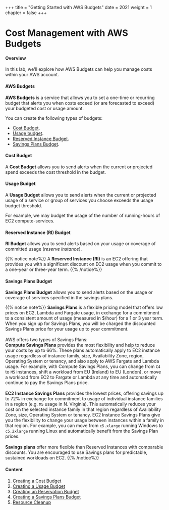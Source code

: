 +++
title = "Getting Started with AWS Budgets"
date = 2021
weight = 1
chapter = false
+++

# Cost Management with AWS Budgets

#### Overview

In this lab, we'll explore how AWS Budgets can help you manage costs within your AWS account.

#### AWS Budgets
**AWS Budgets** is a service that allows you to set a one-time or recurring budget that alerts you when costs exceed (or are forecasted to exceed) your budgeted cost or usage amount.

You can create the following types of budgets: 
- [Cost Budget](#cost-budget).
- [Usage budget](#usage-budget).
- [Reserved Instance Budget](#reservation-instance-ri-budget).
- [Savings Plans Budget](#savings-plans-budget).

#### Cost Budget
A **Cost Budget** allows you to send alerts when the current or projected spend exceeds the cost threshold in the budget. 

#### Usage Budget
A **Usage Budget** allows you to send alerts when the current or projected usage of a service or group of services you choose exceeds the usage budget threshold.

For example, we may budget the usage of the number of running-hours of EC2 compute-services.

#### Reserved Instance (RI) Budget
**RI Budget** allows you to send alerts based on your usage or coverage of committed usage (*reserve instance*).

{{% notice note%}}
A **Reserved Instance (RI)** is an EC2 offering that provides you with a significant discount on EC2 usage when you commit to a one-year or three-year term.
{{% /notice%}}

#### Savings Plans Budget
**Savings Plans Budget** allows you to send alerts based on the usage or coverage of services specified in the savings plans.

{{% notice note%}}
**Savings Plans** is a flexible pricing model that offers low prices on EC2, Lambda and Fargate usage, in exchange for a commitment to a consistent amount of usage (measured in $/hour) for a 1 or 3 year term. When you sign up for Savings Plans, you will be charged the discounted Savings Plans price for your usage up to your commitment.
\
\
AWS offers two types of Savings Plans:
\
**Compute Savings Plans** provides the most flexibility and help to reduce your costs by up to 66%. These plans automatically apply to EC2 instance usage regardless of instance family, size, Availability Zone, region, Operating System or tenancy, and also apply to AWS Fargate and Lambda usage. For example, with Compute Savings Plans, you can change from `C4` to `M5` instances, shift a workload from EU (Ireland) to EU (London), or move a workload from EC2 to Fargate or Lambda at any time and automatically continue to pay the Savings Plans price.
\
\
**EC2 Instance Savings Plans** provides the lowest prices, offering savings up to 72% in exchange for commitment to usage of individual instance families in a region (e.g. `M5` usage in N. Virginia). This automatically reduces your cost on the selected instance family in that region regardless of Availability Zone, size, Operating System or tenancy. EC2 Instance Savings Plans give you the flexibility to change your usage between instances within a family in that region. For example, you can move from `c5.xlarge` running Windows to `c5.2xlarge` running Linux and automatically benefit from the Savings Plan prices.
\
\
**Savings plans** offer more flexible than Reserved Instances with comparable discounts. You are encouraged to use Savings plans for predictable, sustained workloads on EC2.
{{% /notice%}}

#### Content
1. [Creating a Cost Budget](1-cost-budgets)
2. [Creating a Usage Budget](2-usage-budget)
3. [Creating an Reservation Budget](3-reservation-budget)
4. [Creating a Savings Plans Budget](4-saving-plans-budget)
5. [Resource Cleanup](5-clean-up)